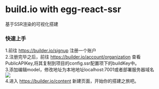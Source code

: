 # build.io with egg-react-ssr

基于SSR渲染的可视化搭建

### 快速上手

1.前往 https://builder.io/signup 注册一个账户  
2.注册完毕之后，前往 https://builder.io/account/organization 查看PublicAPIKey,将其复制到项目的config.ssr配置项下的buildKey中。  
3.添加编辑model，修改地址为本地地址localhost:7001或者部署服务器域名  
<img src="https://i.imgur.com/PRWvNM1.gif">  
4.进入 https://builder.io/content 新建页面，开始你的搭建之旅吧。  

